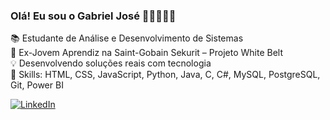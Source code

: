 ### Olá! Eu sou o Gabriel José 🤘🏻👨🏻‍💻

📚 Estudante de Análise e Desenvolvimento de Sistemas  
🔧 Ex-Jovem Aprendiz na Saint-Gobain Sekurit – Projeto White Belt  
💡 Desenvolvendo soluções reais com tecnologia  
🚀 Skills: HTML, CSS, JavaScript, Python, Java, C, C#, MySQL, PostgreSQL, Git, Power BI

[![LinkedIn](https://img.shields.io/badge/LinkedIn-0077B5?style=for-the-badge&logo=linkedin&logoColor=white)](https://www.linkedin.com/in/gjds/)
